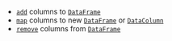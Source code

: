 [//]: # (title: Add / map / remove columns)

* [`add`](add.md) columns to [`DataFrame`](DataFrame.md)
* [`map`](map.md) columns to new [`DataFrame`](DataFrame.md) or [`DataColumn`](DataColumn.md)
* [`remove`](remove.md) columns from [`DataFrame`](DataFrame.md)
